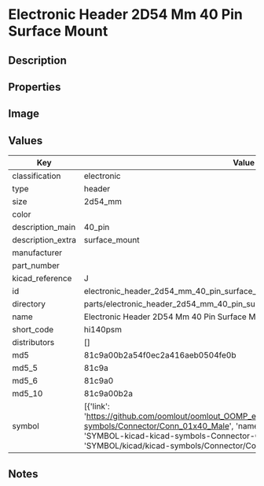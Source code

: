 # Electronic Header 2D54 Mm 40 Pin Surface Mount

## Description

## Properties


## Image


## Values

| Key | Value |
| --- | --- |
| classification | electronic |
| type | header |
| size | 2d54_mm |
| color |  |
| description_main | 40_pin |
| description_extra | surface_mount |
| manufacturer |  |
| part_number |  |
| kicad_reference | J |
| id | electronic_header_2d54_mm_40_pin_surface_mount |
| directory | parts/electronic_header_2d54_mm_40_pin_surface_mount |
| name | Electronic Header 2D54 Mm 40 Pin Surface Mount |
| short_code | hi140psm |
| distributors | [] |
| md5 | 81c9a00b2a54f0ec2a416aeb0504fe0b |
| md5_5 | 81c9a |
| md5_6 | 81c9a0 |
| md5_10 | 81c9a00b2a |
| symbol | [{'link': 'https://github.com/oomlout/oomlout_OOMP_eda_V2/tree/main/SYMBOL/kicad/kicad-symbols/Connector/Conn_01x40_Male', 'name': 'Connector : Conn_01x40_Male', 'id': 'SYMBOL-kicad-kicad-symbols-Connector-Conn_01x40_Male', 'directory': 'SYMBOL/kicad/kicad-symbols/Connector/Conn_01x40_Male/'}] |

## Notes


